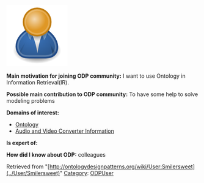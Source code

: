[![Image:ODPUser.png](../images/a/a6/ODPUser.png)](../Image/ODPUser.png "Image:ODPUser.png")




  





__Main motivation for joining ODP community:__ I want to use Ontology in Information Retrieval(IR).


__Possible main contribution to ODP community:__ To have some help to solve modeling problems


__Domains of interest:__



* [Ontology](../Community/Ontology-based_models "Community:Ontology")
* [Audio and Video Converter Information](http://ontologydesignpatterns.org/wiki/index.php?title=Community:Audio_and_Video_Converter_Information&action=edit&redlink=1 "Community:Audio and Video Converter Information (not yet written)")


__Is expert of:__


  

__How did I know about ODP:__ colleagues






Retrieved from "[http://ontologydesignpatterns.org/wiki/User:Smilersweet](../User/Smilersweet)"
 [Category](http://ontologydesignpatterns.org/wiki/Special:Categories "Special:Categories"): [ODPUser](../Category/ODPUser "Category:ODPUser")